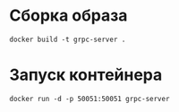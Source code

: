 # Сборка образа

```
docker build -t grpc-server .
```
# Запуск контейнера

```
docker run -d -p 50051:50051 grpc-server
```